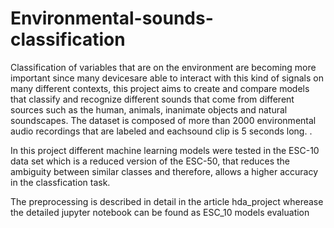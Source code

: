 # Environmental-sounds-classification

Classification of variables that are on the environment are becoming more important since many devicesare able to interact with this kind of signals on many different contexts, this project aims to create and compare models that classify and recognize different sounds that come from different sources such as the human, animals, inanimate objects and natural soundscapes. The dataset is composed of more than 2000 environmental audio recordings that are labeled and eachsound clip is 5 seconds long. .

In this project different machine learning models were tested in the ESC-10 data set which is a reduced version of the ESC-50, that reduces the ambiguity between similar classes and therefore, allows a higher accuracy in the classfication task.

The preprocessing is described in detail in the article hda_project wherease the detailed jupyter notebook can be found as ESC_10 models evaluation
